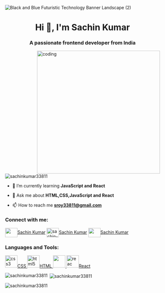 ![Black and Blue Futuristic Technology Banner Landscape (2)](https://github.com/sachinkumar33811/sachinkumar33811/assets/140197607/f28de47c-bc5d-4ccc-8512-39cc7ba43660)

<h1 align="center">Hi 👋, I'm Sachin Kumar</h1>
<h3 align="center">A passionate frontend developer from India</h3>

<img src="https://media2.giphy.com/media/qgQUggAC3Pfv687qPC/giphy.gif" align="right" alt="coding" width="400">

<p align="left"> <img src="https://komarev.com/ghpvc/?username=sachinkumar33811&label=Profile%20views&color=0e75b6&style=flat" alt="sachinkumar33811" /> </p>

- 🌱 I’m currently learning **JavaScript and React**

- 💬 Ask me about **HTML,CSS,JavaScript and React**

- 📫 How to reach me **sroy33811@gmail.com**

<h3 align="left">Connect with me:</h3>
<p align="left">
<a href="https://twitter.com/sachinroy271296" target="blank"><img src="https://static.dezeen.com/uploads/2023/07/x-logo-twitter-elon-musk_dezeen_2364_col_0.jpg" height="30" width="40" align="center" />Sachin Kumar</a>
<a href="https://linkedin.com/in/sachin-kumar" target="blank"><img  src="https://encrypted-tbn0.gstatic.com/images?q=tbn:ANd9GcQo8-OlK875lUaWGFYEgcGyKNHAn26wwHh01OC9Fo1KVA&s" alt="sachin-kumar" height="30" width="40" align="center" />Sachin Kumar</a>
<a href="https://instagram.com/sachin3722" target="blank"><img  src="https://encrypted-tbn0.gstatic.com/images?q=tbn:ANd9GcTmtH7vre3Xwn7NMMCtBeo7VkgJ9304lntaQhKytig&s" height="30" width="40" align="center" />Sachin Kumar</a>
</p>

<h3 align="left">Languages and Tools:</h3>
<p align="left"> <a href="https://www.w3schools.com/css/" target="_blank" rel="noreferrer"> <img src="https://seeklogo.com/images/C/css-3-logo-A4E6678598-seeklogo.com.png" alt="css3" width="40" height="40"/>CSS </a> <a href="https://www.w3.org/html/" target="_blank" rel="noreferrer"> <img src="https://cdn3.iconfinder.com/data/icons/glypho-social-and-other-logos/64/logo-html5-circle-512.png" alt="html5" width="40" height="40"/>HTML </a> <a href="https://developer.mozilla.org/en-US/docs/Web/JavaScript" target="_blank" rel="noreferrer"> <img src="https://w7.pngwing.com/pngs/52/552/png-transparent-javascript-web-development-javascript-logo-computer-programming-language-miscellaneous-text-computer-programming.png" width="40" height="40/> Javascript </a> <a href="https://reactjs.org/" target="_blank" rel="noreferrer"> <img src="https://w7.pngwing.com/pngs/186/205/png-transparent-react-native-react-logos-brands-icon-thumbnail.png" alt="reac" width="40" height="40"/>React </a> </p>

<p><img align="left" src="https://github-readme-stats.vercel.app/api/top-langs?username=sachinkumar33811&show_icons=true&locale=en&layout=compact" alt="sachinkumar33811" /></p>

<p>&nbsp;<img align="center" src="https://github-readme-stats.vercel.app/api?username=sachinkumar33811&show_icons=true&locale=en" alt="sachinkumar33811" /></p>

<p><img align="center" src="https://github-readme-streak-stats.herokuapp.com/?user=sachinkumar33811&" alt="sachinkumar33811" /></p>
